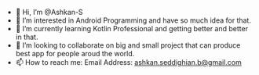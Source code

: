 - 👋 Hi, I’m @Ashkan-S
- 👀 I’m interested in Android Programming and have so much idea for that.
- 🌱 I’m currently learning Kotlin Professional and getting better and better in that.
- 💞️ I’m looking to collaborate on big and small project that can produce best app for people aroud the world.
- 📫 How to reach me: Email Address: ashkan.seddighian.b@gmail.com

<!---
Ashkan-S/Ashkan-S is a ✨ special ✨ repository because its `README.md` (this file) appears on your GitHub profile.
You can click the Preview link to take a look at your changes.
--->
